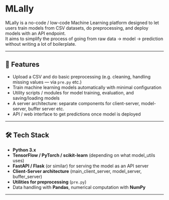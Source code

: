 # MLally

MLally is a no-code / low-code Machine Learning platform designed to let users train models from CSV datasets, do preprocessing, and deploy models with an API endpoint.  
It aims to simplify the process of going from raw data → model → prediction without writing a lot of boilerplate.

---

## 🚀 Features

- Upload a CSV and do basic preprocessing (e.g. cleaning, handling missing values — via `pre.py` etc.)  
- Train machine learning models automatically with minimal configuration  
- Utility scripts / modules for model training, evaluation, and saving/loading models  
- A server architecture: separate components for client-server, model-server, buffer server etc.  
- API / web interface to get predictions once model is deployed  

---

## 🛠️ Tech Stack

- **Python 3.x**  
- **TensorFlow / PyTorch / scikit-learn** (depending on what model_utils uses)  
- **FastAPI / Flask** (or similar) for serving the model as an API server  
- **Client-Server architecture** (main_client_server, model_server, buffer_server)  
- **Utilities for preprocessing** (`pre.py`)  
- Data handling with **Pandas**, numerical computation with **NumPy**  

---



